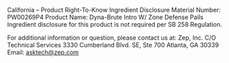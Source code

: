  
 
 
California – Product Right-To-Know Ingredient Disclosure 
Material Number: PW00269P4 
Product Name: Dyna-Brute Intro W/ Zone Defense Pails 
Ingredient disclosure for this product is not required per SB 258 Regulation. 
 
For additional information or question, please contact us at: 
Zep, Inc. 
C/O Technical Services 
3330 Cumberland Blvd. SE, Ste 700 
Atlanta, GA 30339 
Email: asktech@zep.com 
 
 
 
 

